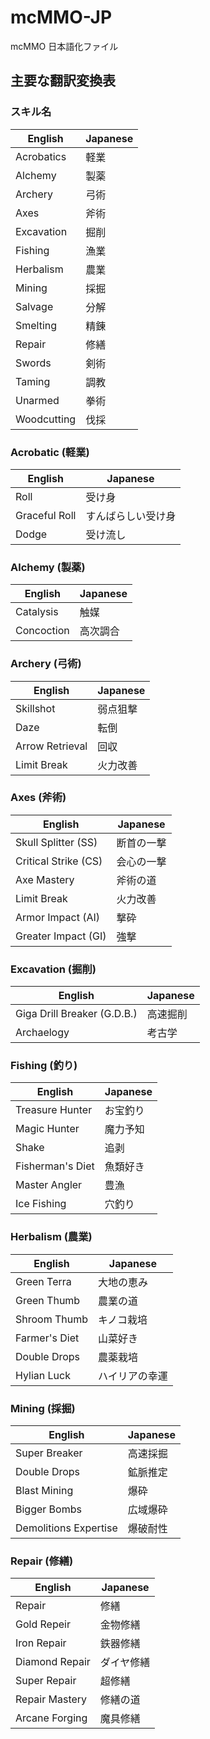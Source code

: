 # mcMMO-JP

mcMMO 日本語化ファイル

## 主要な翻訳変換表

### スキル名

|   English   | Japanese
|-------------|----------
| Acrobatics  | 軽業
| Alchemy     | 製薬
| Archery     | 弓術
| Axes        | 斧術
| Excavation  | 掘削
| Fishing     | 漁業
| Herbalism   | 農業
| Mining      | 採掘
| Salvage     | 分解
| Smelting    | 精錬
| Repair      | 修繕
| Swords      | 剣術
| Taming      | 調教
| Unarmed     | 拳術
| Woodcutting | 伐採

### Acrobatic (軽業)

|    English    | Japanese
|---------------|----------
| Roll          | 受け身
| Graceful Roll | すんばらしい受け身
| Dodge         | 受け流し

### Alchemy (製薬)

|  English   | Japanese
|------------|----------
| Catalysis  | 触媒
| Concoction | 高次調合

### Archery (弓術)

|     English     | Japanese
|-----------------|----------
| Skillshot       | 弱点狙撃
| Daze            | 転倒
| Arrow Retrieval | 回収
| Limit Break     | 火力改善

### Axes (斧術)

|        English        | Japanese
|-----------------------|----------
| Skull Splitter (SS)   | 断首の一撃
| Critical Strike (CS)  | 会心の一撃
| Axe Mastery           | 斧術の道
| Limit Break           | 火力改善
| Armor Impact (AI)     | 撃砕
| Greater Impact (GI)   | 強撃

### Excavation (掘削)

|           English           | Japanese
|-----------------------------|----------
| Giga Drill Breaker (G.D.B.) | 高速掘削
| Archaelogy                  | 考古学

### Fishing (釣り)

|     English      | Japanese
|------------------|----------
| Treasure Hunter  | お宝釣り
| Magic Hunter     | 魔力予知
| Shake            | 追剥
| Fisherman's Diet | 魚類好き
| Master Angler    | 豊漁
| Ice Fishing      | 穴釣り

### Herbalism (農業)

|    English    | Japanese
|---------------|----------
| Green Terra   | 大地の恵み
| Green Thumb   | 農業の道
| Shroom Thumb  | キノコ栽培
| Farmer's Diet | 山菜好き
| Double Drops  | 農薬栽培
| Hylian Luck   | ハイリアの幸運

### Mining (採掘)

|        English        | Japanese
|-----------------------|----------
| Super Breaker         | 高速採掘
| Double Drops          | 鉱脈推定
| Blast Mining          | 爆砕
| Bigger Bombs          | 広域爆砕
| Demolitions Expertise | 爆破耐性

### Repair (修繕)

|    English     | Japanese
|----------------|----------
| Repair         | 修繕
| Gold Repeir    | 金物修繕
| Iron Repair    | 鉄器修繕
| Diamond Repair | ダイヤ修繕
| Super Repair   | 超修繕
| Repair Mastery | 修繕の道
| Arcane Forging | 魔具修繕
